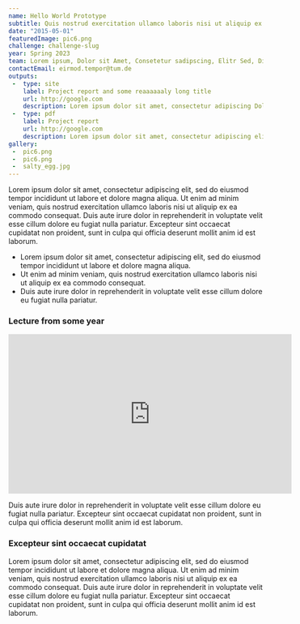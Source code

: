 ```yaml
---
name: Hello World Prototype
subtitle: Quis nostrud exercitation ullamco laboris nisi ut aliquip ex ea commodo consequat
date: "2015-05-01"
featuredImage: pic6.png
challenge: challenge-slug
year: Spring 2023
team: Lorem ipsum, Dolor sit Amet, Consetetur sadipscing, Elitr Sed, Diam Nonumy, Eirmod Tempor
contactEmail: eirmod.tempor@tum.de
outputs:
 -  type: site
    label: Project report and some reaaaaaaly long title
    url: http://google.com
    description: Lorem ipsum dolor sit amet, consectetur adipiscing Dolor sit Amet, Consetetur sadipscing, Elitr Sed, Diam Nonumy, Eirmod Tempor elit
 -  type: pdf
    label: Project report
    url: http://google.com
    description: Lorem ipsum dolor sit amet, consectetur adipiscing elit
gallery:
 -  pic6.png
 -  pic6.png
 -  salty_egg.jpg
---
```


Lorem ipsum dolor sit amet, consectetur adipiscing elit, sed do eiusmod tempor incididunt ut labore et dolore magna aliqua. Ut enim ad minim veniam, quis nostrud exercitation ullamco laboris nisi ut aliquip ex ea commodo consequat. Duis aute irure dolor in reprehenderit in voluptate velit esse cillum dolore eu fugiat nulla pariatur. Excepteur sint occaecat cupidatat non proident, sunt in culpa qui officia deserunt mollit anim id est laborum.

- Lorem ipsum dolor sit amet, consectetur adipiscing elit, sed do eiusmod tempor incididunt ut labore et dolore magna aliqua. 
- Ut enim ad minim veniam, quis nostrud exercitation ullamco laboris nisi ut aliquip ex ea commodo consequat. 
- Duis aute irure dolor in reprehenderit in voluptate velit esse cillum dolore eu fugiat nulla pariatur. 

### Lecture from some year 

<iframe width="560" height="315" src="https://www.youtube-nocookie.com/embed/kjThZ6tSHdc" title="YouTube video player" frameborder="0" allow="accelerometer; autoplay; clipboard-write; encrypted-media; gyroscope; picture-in-picture; web-share" allowfullscreen></iframe>

Duis aute irure dolor in reprehenderit in voluptate velit esse cillum dolore eu fugiat nulla pariatur. Excepteur sint occaecat cupidatat non proident, sunt in culpa qui officia deserunt mollit anim id est laborum.

### Excepteur sint occaecat cupidatat 

Lorem ipsum dolor sit amet, consectetur adipiscing elit, sed do eiusmod tempor incididunt ut labore et dolore magna aliqua. Ut enim ad minim veniam, quis nostrud exercitation ullamco laboris nisi ut aliquip ex ea commodo consequat. Duis aute irure dolor in reprehenderit in voluptate velit esse cillum dolore eu fugiat nulla pariatur. Excepteur sint occaecat cupidatat non proident, sunt in culpa qui officia deserunt mollit anim id est laborum.

